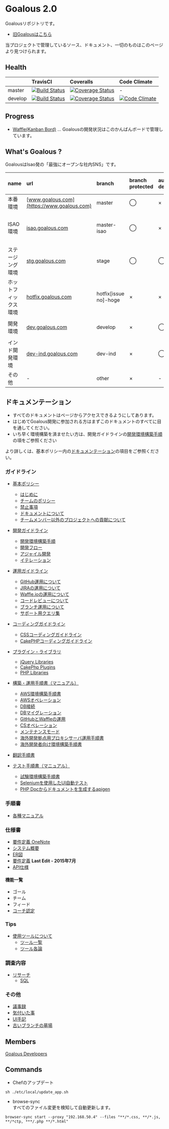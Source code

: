 # Goalous 2.0

Goalousリポジトリです。 
- [旧Goalousはこちら](https://github.com/IsaoCorp/goalous_old)

当プロジェクトで管理しているソース、ドキュメント、一切のものはこのページより見つけられます。

## Health

|  | TravisCI | Coveralls | Code Climate |  
|:---|:---|:---|:---|
| master | [![Build Status](https://travis-ci.com/IsaoCorp/goalous.svg?token=33yEbgmrzpwqFzcbu6xi&branch=master)](https://travis-ci.com/IsaoCorp/goalous) | [![Coverage Status](https://coveralls.io/repos/IsaoCorp/goalous/badge.svg?branch=master&service=github&t=p8yPfl)](https://coveralls.io/github/IsaoCorp/goalous?branch=master) | - |
| develop | [![Build Status](https://travis-ci.com/IsaoCorp/goalous.svg?token=33yEbgmrzpwqFzcbu6xi&branch=develop)](https://travis-ci.com/IsaoCorp/goalous) | [![Coverage Status](https://coveralls.io/repos/IsaoCorp/goalous/badge.svg?branch=develop&service=github&t=p8yPfl)](https://coveralls.io/github/IsaoCorp/goalous?branch=develop) | [![Code Climate](https://codeclimate.com/repos/53b685e0695680777500d34f/badges/cf08317ef617dba84379/gpa.svg)](https://codeclimate.com/repos/53b685e0695680777500d34f/feed) |

## Progress
- [Waffle(Kanban Bord)](https://waffle.io/isaocorp/goalous) ... Goalousの開発状況はこのかんばんボードで管理しています。

## What's Goalous ?
GoalousはIsao発の「最強にオープンな社内SNS」です。

| name | url | branch | branch protected | auto deploy | test by CI | Basic auth |
|:---|:---|:---|:---|:---|:---|:---|
| 本番環境 | [www.goalous.com](https://www.goalous.com) | master | ◯ | × | ◯ | - |
| ISAO環境 | [isao.goalous.com](https://isao.goalous.com) | master-isao | ◯ | × | ◯ | id: isao, pass: Vh6RncG8 (only user registration)|
| ステージング環境 | [stg.goalous.com](https://stg.goalous.com) | stage | ◯ | ◯ | ◯ | id: stg, pass: c2WgdYaL |
| ホットフィックス環境 | [hotfix.goalous.com](https://hotfix.goalous.com) | hotfix[issue no]-hoge | × | × | ◯ | id: hotfix, pass: yD69KAEt |
| 開発環境 | [dev.goalous.com](https://dev.goalous.com) | develop | × | ◯ | ◯ | id: dev, pass: a5PxhqtL |
| インド開発環境 | [dev-ind.goalous.com](https://dev-ind.goalous.com) | dev-ind | × | ◯ | ◯ | id: dev-ind, pass: W4hViXcb |
| その他 | - | other | × | - | ◯ | - |

## ドキュメンテーション
- すべてのドキュメントはページからアクセスできるようにしてあります。
- はじめてGoalous開発に参加される方はまずこのドキュメントのすべてに目を通してください。
- いち早く環境構築を済ませたい方は、開発ガイドラインの[開発環境構築手順](docs/guidelines/development.md#setup_stack)の項をご参照ください

より詳しくは、基本ポリシー内の[ドキュメンテーション](docs/guidelines/general.md#documentation)の項目をご参照ください。

### ガイドライン

- [基本ポリシー](docs/guidelines/general.md)
  - [はじめに](docs/guidelines/general.md#intro)
  - [チームのポリシー](docs/guidelines/general.md#team-policiy)
  - [禁止事項](docs/guidelines/general.md#forbidden)
  - [ドキュメントについて](docs/guidelines/general.md#documentation)
  - [チームメンバー以外のプロジェクトへの貢献について](docs/guidelines/general.md#contributing)

- [開発ガイドライン](docs/guidelines/development.md)
  - [開発環境構築手順](docs/guidelines/development.md#setup_stack)
  - [開発フロー](docs/guidelines/development.md#development_flow)
  - [アジャイル開発](docs/guidelines/development.md#agile)
  - [イテレーション](docs/guidelines/development.md#iteration)

- [運用ガイドライン](docs/guidelines/operations.md)
  - [GitHub運用について](docs/guidelines/operations.md#github)
  - [JIRAの運用について](docs/guidelines/operations.md#jira)
  - [Waffle.ioの運用について](docs/guidelines/operations.md#waffleio)
  - [コードレビューについて](docs/guidelines/operations.md#review)
  - [ブランチ運用について](docs/guidelines/operations.md#operation_branches)
  - [サポート用クエリ集](docs/guidelines/operations.md#operation_queries)

- [コーディングガイドライン](docs/guidelines/coding.md)
  - [CSSコーディングガイドライン](docs/guidelines/coding.md#css)
  - [CakePHPコーディングガイドライン](docs/guidelines/coding.md#cakephp)

- [プラグイン・ライブラリ](docs/guidelines/plugins_libraries.md)
  - [jQuery Libraries](docs/guidelines/plugins_libraries.md#jquery-libs)
  - [CakePhp Plugins](docs/guidelines/plugins_libraries.md#cakephp-plugins)
  - [PHP Libraries](docs/guidelines/plugins_libraries.md#php-plugins)

- [構築・運用手順書（マニュアル）](docs/guidelines/manuals.md)
  - [AWS環境構築手順書](docs/guidelines/manuals-test.md#stress-test#stress)
  - [AWSオペレーション](docs/guidelines/manuals.md#aws-operation)
  - [DB接続](docs/guidelines/manuals.md#db-connection)
  - [DBマイグレーション](docs/guidelines/manuals.md#db-migration)
  - [GitHubとWaffleの運用](docs/guidelines/manuals.md#github-waffle)
  - [CSオペレーション](docs/guidelines/manuals.md#cs-operation)
  - [メンテナンスモード](docs/guidelines/manuals.md#maintenance-mode)
  - [海外開発拠点用プロキシサーバ運用手順書](docs/guidelines/manuals.md#env4foreigner)
  - [海外開発者向け環境構築手順書](docs/guidelines/manuals.md#proxy4foreigner)

- [翻訳手順書](docs/guidelines/translation.md)

- [テスト手順書（マニュアル）](docs/guidelines/manuals-test.md)
  - [試験環境構築手順書](docs/guidelines/manuals-test.md#stress-test#stress)
  - [Seleniumを使用したUI自動テスト](docs/guidelines/manuals-test.md#selenium)
  - [PHP Docからドキュメントを生成するapigen](docs/guidelines/manuals-test.md#api-gen)

### 手順書
- [各種マニュアル](docs/manuals.md)

### 仕様書
- [要件定義 OneNote](http://bit.ly/glsurls)
- [システム概要](docs/design_specifications/SystemOverview.md)
- [ER図](docs/design_specifications/ERD.md)
- [要件定義](http://bit.ly/1TnQZfX) **Last Edit - 2015年7月**
- [API仕様](docs/design_specifications/API.md)

#### 機能一覧
- ゴール
- チーム
- フィード
- [コーチ認定](docs/design_specifications/features/CoachApproval.md)

### Tips

- [使用ツールについて](docs/guidelines/tools.md)
  - [ツール一覧](docs/guidelines/tools.md#tool-list)
  - [ツール各論](docs/guidelines/tools.md#tool-details)

### 調査内容

- [リサーチ](docs/guidelines/research.md)
  - [SQL](docs/guidelines/research.md#sql)

### その他
- [議事録](docs/others/Minutes.md)
- [気付いた事](docs/others/Suggestions.md)
- [UI手記](docs/others/MemoForUI.md)
- [古いブランチの墓場](docs/others/BornyardOfOldBranch.md)

## Members
[Goalous Developers](https://github.com/orgs/IsaoCorp/teams/goalous_developers)

## Commands

- Chefのアップデート

```
sh ./etc/local/update_app.sh
```

- browse-sync  
すべてのファイル変更を検知して自動更新します。

```
browser-sync start --proxy "192.168.50.4" --files "**/*.css, **/*.js, **/*ctp, ***/.php **/*.html"
```

